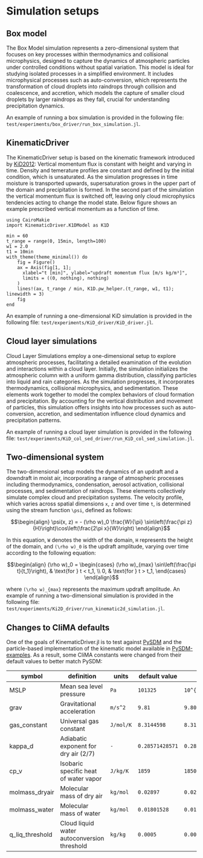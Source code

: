 # Simulation setups

## Box model
The Box Model simulation represents a zero-dimensional system that focuses on key processes within thermodynamics and collisional microphysics, designed to capture the dynamics of atmospheric particles under controlled conditions without spatial variation. This model is ideal for studying isolated processes in a simplified environment. It includes microphysical processes such as auto-conversion, which represents the transformation of cloud droplets into raindrops through collision and coalescence, and accretion, which models the capture of smaller cloud droplets by larger raindrops as they fall, crucial for understanding precipitation dynamics.

An example of running a box simulation is provided in the following file:
`test/experiments/box_driver/run_box_simulation.jl`.

## KinematicDriver
The KinematicDriver setup is based on the kinematic framework introduced by [KiD2012](@cite):
Vertical momentum flux is constant with height and varying in time.
Density and temerature profiles are constant and defined by the initial
  condition, which is unsaturated.
As the simulation progresses in time moisture is transported upwards,
  supersaturation grows in the upper part of the domain
  and precipitation is formed.
In the second part of the simulation the vertical momentum flux is switched off,
  leaving only cloud microphysics tendencies acting to change
  the model state.
Below figure shows an example prescribed vertical momentum as a function of time.

```@example example_figure
using CairoMakie
import KinematicDriver.K1DModel as K1D

min = 60
t_range = range(0, 15min, length=100)
w1 = 2.0
t1 = 10min
with_theme(theme_minimal()) do
    fig = Figure()
    ax = Axis(fig[1, 1]; 
      xlabel="t [min]", ylabel="updraft momentum flux [m/s kg/m³]",
      limits = ((0, nothing), nothing)
    )
    lines!(ax, t_range / min, K1D.ρw_helper.(t_range, w1, t1); linewidth = 3)
    fig
end
```

An example of running a one-dimensional KiD simulation is provided in the following file:
`test/experiments/KiD_driver/KiD_driver.jl`.

## Cloud layer simulations
Cloud Layer Simulations employ a one-dimensional setup to explore atmospheric processes, facilitating a detailed examination of the evolution and interactions within a cloud layer. Initially, the simulation initializes the atmospheric column with a uniform gamma distribution, classifying particles into liquid and rain categories. As the simulation progresses, it incorporates thermodynamics, collisional microphysics, and sedimentation. These elements work together to model the complex behaviors of cloud formation and precipitation. By accounting for the vertical distribution and movement of particles, this simulation offers insights into how processes such as auto-conversion, accretion, and sedimentation influence cloud dynamics and precipitation patterns.

An example of running a cloud layer simulation is provided in the following file:
`test/experiments/KiD_col_sed_driver/run_KiD_col_sed_simulation.jl`.

## Two-dimensional system
The two-dimensional setup models the dynamics of an updraft and a downdraft in moist air, incorporating a range of atmospheric processes including thermodynamics, condensation, aerosol activation, collisional processes, and sedimentation of raindrops. These elements collectively simulate complex cloud and precipitation systems. The velocity profile, which varies across spatial dimensions ``x``, ``z`` and over time ``t``, is determined using the stream function ``\psi``, defined as follows:

```math
\begin{align}
\psi(x, z) = - (\rho w)_0 \frac{W}{\pi} \sin\left(\frac{\pi z}{H}\right)\cos\left(\frac{2\pi x}{W}\right)
\end{align}
```

In this equation, ``W`` denotes the width of the domain, ``H`` represents the height of the domain, and ``(\rho w)_0`` is the updraft amplitude, varying over time according to the following equation:

```math
\begin{align}
(\rho w)_0 = \begin{cases} 
(\rho w)_{max} \sin\left(\frac{\pi t}{t_1}\right), & \text{for } t < t_1, \\
0, & \text{for } t > t_1, 
\end{cases}
\end{align}
```
where ``(\rho w)_{max}`` represents the maximum updraft amplitude. An example of running a two-dimensional simulation is provided in the following file:
`test/experiments/Ki2D_driver/run_kinematic2d_simulation.jl`.

## Changes to CliMA defaults

One of the goals of KinematicDriver.jl
  is to test against [PySDM](https://github.com/atmos-cloud-sim-uj/PySDM)
  and the particle-based implementation of the kinematic model available in
  [PySDM-examples](https://github.com/atmos-cloud-sim-uj/PySDM-examples).
As a result, some CliMA constants were changed from their default values to better match PySDM:


| symbol           |         definition                          | units         | default value      | new value             |
|------------------|---------------------------------------------|---------------|--------------------|-----------------------|
| MSLP             | Mean sea level pressure                     | ``Pa``        | ``101325 ``        | ``10^{5}``            |
| grav             | Gravitational acceleration                  | ``m/s^2``     | ``9.81``           | ``9.80665``           |
| gas_constant     | Universal gas constant                      | ``J/mol/K``   | ``8.3144598``      | ``8.314462618``       |
| kappa_d          | Adiabatic exponent for dry air (2/7)        | ``-``         | ``0.28571428571``  | ``0.2855747338575384``|
| cp_v             | Isobaric specific heat of water vapor       | ``J/kg/K``    | ``1859``           | ``1850``              |
| molmass_dryair   | Molecular mass of dry air                   | ``kg/mol``    | ``0.02897``        | ``0.02896998``        |
| molmass_water    | Molecular mass of water                     | ``kg/mol``    | ``0.01801528``     | ``0.018015``          |
| q_liq_threshold  | Cloud liquid water autoconversion threshold | ``kg/kg``     | ``0.0005``         | ``0.0001``            |
